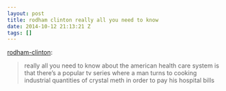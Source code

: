 ```yaml
---
layout: post
title: rodham clinton really all you need to know
date: 2014-10-12 21:13:21 Z
tags: []
---
```

[rodham-clinton](http://rodham-clinton.tumblr.com/post/98308057164/really-all-you-need-to-know-about-the-american):

> really all you need to know about the american health care system is that there’s a popular tv series where a man turns to cooking industrial quantities of crystal meth in order to pay his hospital bills

